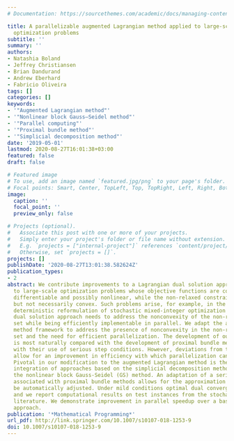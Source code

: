 ```yaml
---
# Documentation: https://sourcethemes.com/academic/docs/managing-content/

title: A parallelizable augmented Lagrangian method applied to large-scale non-convex-constrained
  optimization problems
subtitle: ''
summary: ''
authors:
- Natashia Boland
- Jeffrey Christiansen
- Brian Dandurand
- Andrew Eberhard
- Fabricio Oliveira
tags: []
categories: []
keywords: 
- '"Augmented Lagrangian method"'
- '"Nonlinear block Gauss–Seidel method"'
- '"Parallel computing"'
- '"Proximal bundle method"'
- '"Simplicial decomposition method"'
date: '2019-05-01'
lastmod: 2020-08-27T16:01:38+03:00
featured: false
draft: false

# Featured image
# To use, add an image named `featured.jpg/png` to your page's folder.
# Focal points: Smart, Center, TopLeft, Top, TopRight, Left, Right, BottomLeft, Bottom, BottomRight.
image:
  caption: ''
  focal_point: ''
  preview_only: false

# Projects (optional).
#   Associate this post with one or more of your projects.
#   Simply enter your project's folder or file name without extension.
#   E.g. `projects = ["internal-project"]` references `content/project/deep-learning/index.md`.
#   Otherwise, set `projects = []`.
projects: []
publishDate: '2020-08-27T13:01:38.582624Z'
publication_types:
- 2
abstract: We contribute improvements to a Lagrangian dual solution approach applied
  to large-scale optimization problems whose objective functions are convex, continuously
  differentiable and possibly nonlinear, while the non-relaxed constraint set is compact
  but not necessarily convex. Such problems arise, for example, in the split-variable
  deterministic reformulation of stochastic mixed-integer optimization problems. The
  dual solution approach needs to address the nonconvexity of the non-relaxed constraint
  set while being efficiently implementable in parallel. We adapt the augmented Lagrangian
  method framework to address the presence of nonconvexity in the non-relaxed constraint
  set and the need for efficient parallelization. The development of our approach
  is most naturally compared with the development of proximal bundle methods and especially
  with their use of serious step conditions. However, deviations from these developments
  allow for an improvement in efficiency with which parallelization can be utilized.
  Pivotal in our modification to the augmented Lagrangian method is the use of an
  integration of approaches based on the simplicial decomposition method (SDM) and
  the nonlinear block Gauss-Seidel (GS) method. An adaptation of a serious step condition
  associated with proximal bundle methods allows for the approximation tolerance to
  be automatically adjusted. Under mild conditions optimal dual convergence is proven,
  and we report computational results on test instances from the stochastic optimization
  literature. We demonstrate improvement in parallel speedup over a baseline parallel
  approach.
publication: '*Mathematical Programming*'
url_pdf: http://link.springer.com/10.1007/s10107-018-1253-9
doi: 10.1007/s10107-018-1253-9
---
```

